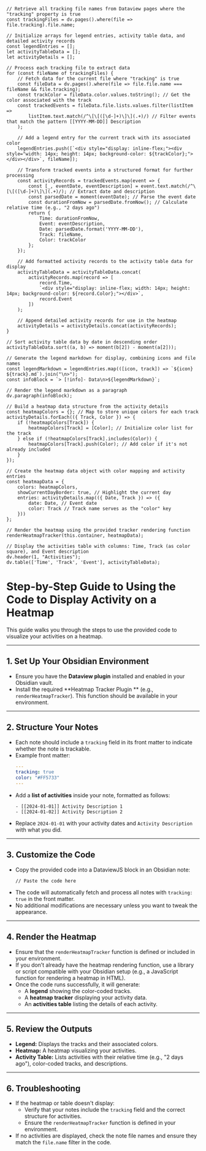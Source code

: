 
```dataviewjs
// Retrieve all tracking file names from Dataview pages where the "tracking" property is true
const trackingFiles = dv.pages().where(file => file.tracking).file.name;

// Initialize arrays for legend entries, activity table data, and detailed activity records
const legendEntries = [];
let activityTableData = [];
let activityDetails = [];

// Process each tracking file to extract data
for (const fileName of trackingFiles) {
    // Fetch data for the current file where "tracking" is true
    const fileData = dv.pages().where(file => file.file.name === fileName && file.tracking);
    const trackColor = fileData.color.values.toString(); // Get the color associated with the track
    const trackedEvents = fileData.file.lists.values.filter(listItem => 
        listItem.text.match(/^\[\[([\d-]+)\]\](.+)/) // Filter events that match the pattern [[YYYY-MM-DD]] Description
    );

    // Add a legend entry for the current track with its associated color
    legendEntries.push([`<div style="display: inline-flex;"><div style="width: 14px; height: 14px; background-color: ${trackColor};"></div></div>`, fileName]);

    // Transform tracked events into a structured format for further processing
    const activityRecords = trackedEvents.map(event => {
        const [_, eventDate, eventDescription] = event.text.match(/^\[\[([\d-]+)\]\](.+)/); // Extract date and description
        const parsedDate = moment(eventDate); // Parse the event date
        const durationFromNow = parsedDate.fromNow(); // Calculate relative time (e.g., "2 days ago")
        return { 
            Time: durationFromNow, 
            Event: eventDescription, 
            Date: parsedDate.format('YYYY-MM-DD'), 
            Track: fileName, 
            Color: trackColor 
        };
    });

    // Add formatted activity records to the activity table data for display
    activityTableData = activityTableData.concat(
        activityRecords.map(record => [
            record.Time, 
            `<div style="display: inline-flex; width: 14px; height: 14px; background-color: ${record.Color};"></div>`, 
            record.Event
        ])
    );

    // Append detailed activity records for use in the heatmap
    activityDetails = activityDetails.concat(activityRecords);
}

// Sort activity table data by date in descending order
activityTableData.sort((a, b) => moment(b[2]) - moment(a[2]));

// Generate the legend markdown for display, combining icons and file names
const legendMarkdown = legendEntries.map(([icon, track]) => `${icon} ${track}.md`).join("\n>");
const infoBlock = `> [!info]- Data\n>${legendMarkdown}`;

// Render the legend markdown as a paragraph
dv.paragraph(infoBlock);

// Build a heatmap data structure from the activity details
const heatmapColors = {}; // Map to store unique colors for each track
activityDetails.forEach(({ Track, Color }) => {
    if (!heatmapColors[Track]) {
        heatmapColors[Track] = [Color]; // Initialize color list for the track
    } else if (!heatmapColors[Track].includes(Color)) {
        heatmapColors[Track].push(Color); // Add color if it's not already included
    }
});

// Create the heatmap data object with color mapping and activity entries
const heatmapData = {
    colors: heatmapColors,
    showCurrentDayBorder: true, // Highlight the current day
    entries: activityDetails.map(({ Date, Track }) => ({
        date: Date, // Event date
        color: Track // Track name serves as the "color" key
    }))
};

// Render the heatmap using the provided tracker rendering function
renderHeatmapTracker(this.container, heatmapData);

// Display the activities table with columns: Time, Track (as color square), and Event description
dv.header(1, "Activities");
dv.table(['Time', 'Track', 'Event'], activityTableData);
```

# Step-by-Step Guide to Using the Code to Display Activity on a Heatmap

This guide walks you through the steps to use the provided code to visualize your activities on a heatmap.

---

## 1. **Set Up Your Obsidian Environment**
   - Ensure you have the **Dataview plugin** installed and enabled in your Obsidian vault.
   - Install the required **Heatmap Tracker Plugin ** (e.g., `renderHeatmapTracker`). This function should be available in your environment.

---

## 2. **Structure Your Notes**
   - Each note should include a `tracking` field in its front matter to indicate whether the note is trackable.
   - Example front matter:
     ```yaml
     ---
     tracking: true
     color: "#FF5733"
     ---
     ```
   - Add a **list of activities** inside your note, formatted as follows:
     ```
     - [[2024-01-01]] Activity Description 1
     - [[2024-01-02]] Activity Description 2
     ```
   - Replace `2024-01-01` with your activity dates and `Activity Description` with what you did.

---

## 3. **Customize the Code**
   - Copy the provided code into a DataviewJS block in an Obsidian note:
     ```dataviewjs
     // Paste the code here
     ```
   - The code will automatically fetch and process all notes with `tracking: true` in the front matter.
   - No additional modifications are necessary unless you want to tweak the appearance.

---

## 4. **Render the Heatmap**
   - Ensure that the `renderHeatmapTracker` function is defined or included in your environment.
   - If you don’t already have the heatmap rendering function, use a library or script compatible with your Obsidian setup (e.g., a JavaScript function for rendering a heatmap in HTML).
   - Once the code runs successfully, it will generate:
     - A **legend** showing the color-coded tracks.
     - A **heatmap tracker** displaying your activity data.
     - An **activities table** listing the details of each activity.

---

## 5. **Review the Outputs**
   - **Legend:** Displays the tracks and their associated colors.
   - **Heatmap:** A heatmap visualizing your activities.
   - **Activity Table:** Lists activities with their relative time (e.g., "2 days ago"), color-coded tracks, and descriptions.

---

## 6. **Troubleshooting**
   - If the heatmap or table doesn't display:
     - Verify that your notes include the `tracking` field and the correct structure for activities.
     - Ensure the `renderHeatmapTracker` function is defined in your environment.
   - If no activities are displayed, check the note file names and ensure they match the `file.name` filter in the code.
